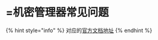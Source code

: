 # =机密管理器常见问题

{% hint style="info" %}
对应的[官方文档地址](https://bitwarden.com/help/secrets-manager-faqs/)
{% endhint %}
